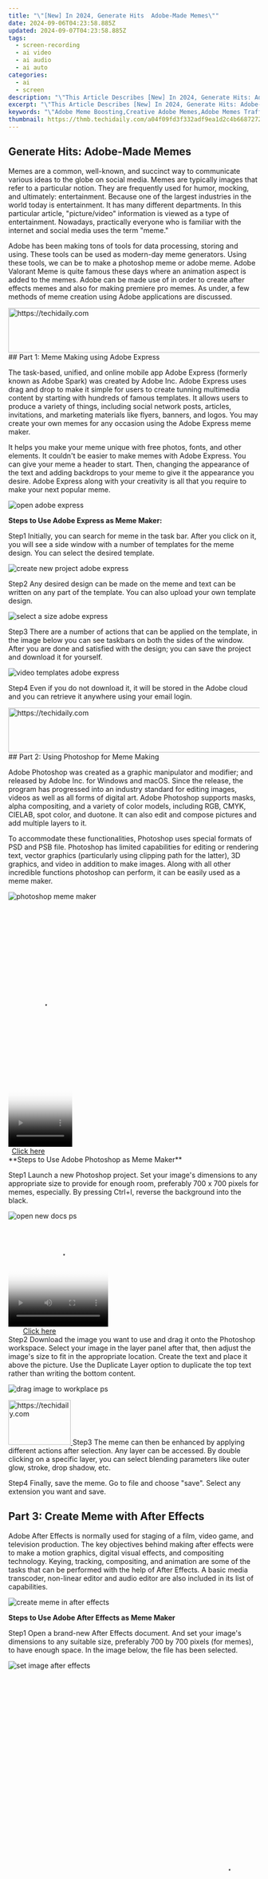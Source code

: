 ```yaml
---
title: "\"[New] In 2024, Generate Hits  Adobe-Made Memes\""
date: 2024-09-06T04:23:58.885Z
updated: 2024-09-07T04:23:58.885Z
tags: 
  - screen-recording
  - ai video
  - ai audio
  - ai auto
categories: 
  - ai
  - screen
description: "\"This Article Describes [New] In 2024, Generate Hits: Adobe-Made Memes\""
excerpt: "\"This Article Describes [New] In 2024, Generate Hits: Adobe-Made Memes\""
keywords: "\"Adobe Meme Boosting,Creative Adobe Memes,Adobe Memes Traffic,Adobe Memes Engagement,Adobe-Made Humor,Meme Generation Tips,Adobe Memetic Strategies\""
thumbnail: https://thmb.techidaily.com/a04f09fd3f332adf9ea1d2c4b6687272d88f08a364f88560f34c633d621d6cbc.jpg
---
```


## Generate Hits: Adobe-Made Memes

Memes are a common, well-known, and succinct way to communicate various ideas to the globe on social media. Memes are typically images that refer to a particular notion. They are frequently used for humor, mocking, and ultimately: entertainment. Because one of the largest industries in the world today is entertainment. It has many different departments. In this particular article, "picture/video" information is viewed as a type of entertainment. Nowadays, practically everyone who is familiar with the internet and social media uses the term "meme."

Adobe has been making tons of tools for data processing, storing and using. These tools can be used as modern-day meme generators. Using these tools, we can be to make a photoshop meme or adobe meme. Adobe Valorant Meme is quite famous these days where an animation aspect is added to the memes. Adobe can be made use of in order to create after effects memes and also for making premiere pro memes. As under, a few methods of meme creation using Adobe applications are discussed.

<!-- affiliate ads begin -->
<a href="https://ephamedtechinc.pxf.io/c/5597632/2120865/26400?prodsku=mercury" target="_top" id="2120865">
  <img src="//a.impactradius-go.com/display-ad/26400-2120865" border="0" alt="https://techidaily.com" width="728" height="90"/>
</a>
<img height="0" width="0" src="https://ephamedtechinc.pxf.io/i/5597632/2120865/26400?prodsku=mercury" style="position:absolute;visibility:hidden;" border="0" />
<!-- affiliate ads end -->
## Part 1: Meme Making using Adobe Express

The task-based, unified, and online mobile app Adobe Express (formerly known as Adobe Spark) was created by Adobe Inc. Adobe Express uses drag and drop to make it simple for users to create tunning multimedia content by starting with hundreds of famous templates. It allows users to produce a variety of things, including social network posts, articles, invitations, and marketing materials like flyers, banners, and logos. You may create your own memes for any occasion using the Adobe Express meme maker.

It helps you make your meme unique with free photos, fonts, and other elements. It couldn't be easier to make memes with Adobe Express. You can give your meme a header to start. Then, changing the appearance of the text and adding backdrops to your meme to give it the appearance you desire. Adobe Express along with your creativity is all that you require to make your next popular meme.

![open adobe express](https://images.wondershare.com/filmora/article-images/2022/07/open-adobe-express.jpg)

**Steps to Use Adobe Express as Meme Maker:**

Step1 Initially, you can search for meme in the task bar. After you click on it, you will see a side window with a number of templates for the meme design. You can select the desired template.

![create new project adobe express](https://images.wondershare.com/filmora/article-images/2022/07/create-new-project-adobe-express.jpg)

Step2 Any desired design can be made on the meme and text can be written on any part of the template. You can also upload your own template design.

![select a size adobe express](https://images.wondershare.com/filmora/article-images/2022/07/select-a-size-adobe-express.jpg)

Step3 There are a number of actions that can be applied on the template, in the image below you can see taskbars on both the sides of the window. After you are done and satisfied with the design; you can save the project and download it for yourself.

![video templates adobe express](https://images.wondershare.com/filmora/article-images/2022/07/video-templates-adobe-express.jpg)

Step4 Even if you do not download it, it will be stored in the Adobe cloud and you can retrieve it anywhere using your email login.

<!-- affiliate ads begin -->
<a href="https://ephamedtechinc.pxf.io/c/5597632/2137224/26400" target="_top" id="2137224">
  <img src="//a.impactradius-go.com/display-ad/26400-2137224" border="0" alt="https://techidaily.com" width="728" height="90"/>
</a>
<img height="0" width="0" src="https://ephamedtechinc.pxf.io/i/5597632/2137224/26400" style="position:absolute;visibility:hidden;" border="0" />
<!-- affiliate ads end -->
## Part 2: Using Photoshop for Meme Making

Adobe Photoshop was created as a graphic manipulator and modifier; and released by Adobe Inc. for Windows and macOS. Since the release, the program has progressed into an industry standard for editing images, videos as well as all forms of digital art. Adobe Photoshop supports masks, alpha compositing, and a variety of color models, including RGB, CMYK, CIELAB, spot color, and duotone. It can also edit and compose pictures and add multiple layers to it.

To accommodate these functionalities, Photoshop uses special formats of PSD and PSB file. Photoshop has limited capabilities for editing or rendering text, vector graphics (particularly using clipping path for the latter), 3D graphics, and video in addition to make images. Along with all other incredible functions photoshop can perform, it can be easily used as a meme maker.

![photoshop meme maker](https://images.wondershare.com/filmora/article-images/2022/07/photoshop-meme-maker.jpg)

<!-- affiliate ads begin -->
<span id="1977032">
					<video width="128" height="480" style="cursor:pointer"
           poster="//a.impactradius-go.com/display-clicktoplayimage/1977032.png"
           onclick="if(!this.playClicked){this.play();this.setAttribute('controls',true);this.playClicked=true;}">
	   <source src="//a.impactradius-go.com/display-ad/22993-1977032">
	   <img src="//a.impactradius-go.com/display-clicktoplayimage/1977032.png" style="border: none; height: 100%; width: 100%; object-fit: contain">
	</video>
	<div style="width:80px;text-align:center"><a href="javascript:window.open(decodeURIComponent('https%3A%2F%2Fhomestyler.sjv.io%2Fc%2F5597632%2F1977032%2F22993'), '_blank');void(0);">Click here</a></div>
</span>
<img height="0" width="0" src="https://imp.pxf.io/i/5597632/1977032/22993" style="position:absolute;visibility:hidden;" border="0" />
<!-- affiliate ads end -->
**Steps to Use Adobe Photoshop as Meme Maker**

Step1 Launch a new Photoshop project. Set your image's dimensions to any appropriate size to provide for enough room, preferably 700 x 700 pixels for memes, especially. By pressing Ctrl+I, reverse the background into the black.

![open new docs ps](https://images.wondershare.com/filmora/article-images/2022/07/open-new-docs-ps.jpg)

<!-- affiliate ads begin -->
<span id="1374820">
					<video width="200" height="200" style="cursor:pointer"
           poster="//a.impactradius-go.com/display-clicktoplayimage/1374820.png"
           onclick="if(!this.playClicked){this.play();this.setAttribute('controls',true);this.playClicked=true;}">
	   <source src="//a.impactradius-go.com/display-ad/15852-1374820">
	   <img src="//a.impactradius-go.com/display-clicktoplayimage/1374820.png" style="border: none; height: 100%; width: 100%; object-fit: contain">
	</video>
	<div style="width:125px;text-align:center"><a href="javascript:window.open(decodeURIComponent('https%3A%2F%2Fthefitville.pxf.io%2Fc%2F5597632%2F1374820%2F15852'), '_blank');void(0);">Click here</a></div>
</span>
<img height="0" width="0" src="https://imp.pxf.io/i/5597632/1374820/15852" style="position:absolute;visibility:hidden;" border="0" />
<!-- affiliate ads end -->
Step2 Download the image you want to use and drag it onto the Photoshop workspace. Select your image in the layer panel after that, then adjust the image's size to fit in the appropriate location. Create the text and place it above the picture. Use the Duplicate Layer option to duplicate the top text rather than writing the bottom content.

![drag image to workplace ps](https://images.wondershare.com/filmora/article-images/2022/07/drag-image-to-workplace-ps.jpg)

<!-- affiliate ads begin -->
<a href="https://aligracehair.sjv.io/c/5597632/2135395/19272" target="_top" id="2135395">
  <img src="//a.impactradius-go.com/display-ad/19272-2135395" border="0" alt="https://techidaily.com" width="125" height="90"/>
</a>
<img height="0" width="0" src="https://aligracehair.sjv.io/i/5597632/2135395/19272" style="position:absolute;visibility:hidden;" border="0" />
<!-- affiliate ads end -->
Step3 The meme can then be enhanced by applying different actions after selection. Any layer can be accessed. By double clicking on a specific layer, you can select blending parameters like outer glow, stroke, drop shadow, etc.

Step4 Finally, save the meme. Go to file and choose "save". Select any extension you want and save.

## Part 3: Create Meme with After Effects

Adobe After Effects is normally used for staging of a film, video game, and television production. The key objectives behind making after effects were to make a motion graphics, digital visual effects, and compositing technology. Keying, tracking, compositing, and animation are some of the tasks that can be performed with the help of After Effects. A basic media transcoder, non-linear editor and audio editor are also included in its list of capabilities.

![create meme in after effects](https://images.wondershare.com/filmora/article-images/2022/07/create-meme-in-after-effects.jpg)

**Steps to Use Adobe After Effects as Meme Maker**

Step1 Open a brand-new After Effects document. And set your image's dimensions to any suitable size, preferably 700 by 700 pixels (for memes), to have enough space. In the image below, the file has been selected.

![set image after effects](https://images.wondershare.com/filmora/article-images/2022/07/set-image-after-effects.jpg)

<!-- affiliate ads begin -->
<span id="1484963">
					<video width="864" height="864" style="cursor:pointer"
           poster="//a.impactradius-go.com/display-clicktoplayimage/1484963.png"
           onclick="if(!this.playClicked){this.play();this.setAttribute('controls',true);this.playClicked=true;}">
	   <source src="//a.impactradius-go.com/display-ad/16446-1484963">
	   <img src="//a.impactradius-go.com/display-clicktoplayimage/1484963.png" style="border: none; height: 100%; width: 100%; object-fit: contain">
	</video>
	<div style="width:540px;text-align:center"><a href="javascript:window.open(decodeURIComponent('https%3A%2F%2Flaganoo.pxf.io%2Fc%2F5597632%2F1484963%2F16446'), '_blank');void(0);">Click here</a></div>
</span>
<img height="0" width="0" src="https://imp.pxf.io/i/5597632/1484963/16446" style="position:absolute;visibility:hidden;" border="0" />
<!-- affiliate ads end -->
Step2 If you want to adjust the size of the background layer, you can unlock it by clicking twice. Drag the desired image onto the After Effects workspace, after uploading it.

Step3 Select your image in the layer panel and then change its size to fit in the required spot. Write the text for the top of the image. Instead of typing the bottom content, use the Duplicate Layer option to duplicate the top text and then change it, as required.

![change image size ae](https://images.wondershare.com/filmora/article-images/2022/07/change-image-size-ae.jpg)

Step4 After embellishments, you can save the file in your desired extension: By clicking on the file button and saving it.

![save meme file ae](https://images.wondershare.com/filmora/article-images/2022/07/save-meme-file-ae.jpg)

<!-- affiliate ads begin -->
<a href="https://smilemakers.pxf.io/c/5597632/2123899/26106" target="_top" id="2123899">
  <img src="//a.impactradius-go.com/display-ad/26106-2123899" border="0" alt="https://techidaily.com" width="728" height="90"/>
</a>
<img height="0" width="0" src="https://smilemakers.pxf.io/i/5597632/2123899/26106" style="position:absolute;visibility:hidden;" border="0" />
<!-- affiliate ads end -->
## Part 4: Using Adobe Premiere Pro to Create Meme

Adobe Premiere Pro, created by Adobe Inc. is a non-linear video editing product having a timeline working space for the assistance of the user. It was released as a part of the Adobe Creative Cloud licensing scheme. Adobe Premiere Pro is the replacement for Adobe Premiere. All typical video editing functions required to create broadcast-quality, high-definition video can be completed with Premiere Pro.

It can be used to generate new or edited versions of videos, that can be exported as a specific format required for distribution. It can also be used to import video, audio, and images. Various films, photos, and audio files can be put together to create videos using Premiere Pro. Videos can have titles and motion graphics added to them, and filters and other effects can also be used.

![create meme adobe premiere](https://images.wondershare.com/filmora/article-images/2022/07/create-meme-adobe-premiere.jpg)

**Steps to Use Adobe Premiere Pro as Meme Maker:**

Step1 By clicking on ‘project’, launch a new Premiere Pro project Set the dimensions of your image to a reasonable size.

![launch new project pr](https://images.wondershare.com/filmora/article-images/2022/07/launch-new-project-pr.jpg)

<!-- affiliate ads begin -->
<a href="https://aligracehair.sjv.io/c/5597632/2135368/19272" target="_top" id="2135368">
  <img src="//a.impactradius-go.com/display-ad/19272-2135368" border="0" alt="https://techidaily.com" width="250" height="90"/>
</a>
<img height="0" width="0" src="https://aligracehair.sjv.io/i/5597632/2135368/19272" style="position:absolute;visibility:hidden;" border="0" />
<!-- affiliate ads end -->
Step2 After downloading the selected image, drag it onto the Premiere pro workspace. After choosing your image in the layer panel, adjust its size to make it fit in the designated area.

![adjust image premiere](https://images.wondershare.com/filmora/article-images/2022/07/adjust-image-premiere.jpg)

<!-- affiliate ads begin -->
<span id="1983582">
					<video width="576" height="240" style="cursor:pointer"
           poster="//a.impactradius-go.com/display-clicktoplayimage/1983582.png"
           onclick="if(!this.playClicked){this.play();this.setAttribute('controls',true);this.playClicked=true;}">
	   <source src="//a.impactradius-go.com/display-ad/22993-1983582">
	   <img src="//a.impactradius-go.com/display-clicktoplayimage/1983582.png" style="border: none; height: 100%; width: 100%; object-fit: contain">
	</video>
	<div style="width:360px;text-align:center"><a href="javascript:window.open(decodeURIComponent('https%3A%2F%2Fhomestyler.sjv.io%2Fc%2F5597632%2F1983582%2F22993'), '_blank');void(0);">Click here</a></div>
</span>
<img height="0" width="0" src="https://imp.pxf.io/i/5597632/1983582/22993" style="position:absolute;visibility:hidden;" border="0" />
<!-- affiliate ads end -->
Step3 Create the project by clicking on ‘create’ which will complete the work.

![start creating meme premiere](https://images.wondershare.com/filmora/article-images/2022/07/start-creating-meme-premiere.jpg)

<!-- affiliate ads begin -->
<a href="https://aligracehair.sjv.io/c/5597632/2115914/19272" target="_top" id="2115914">
  <img src="//a.impactradius-go.com/display-ad/19272-2115914" border="0" alt="https://techidaily.com" width="250" height="90"/>
</a>
<img height="0" width="0" src="https://aligracehair.sjv.io/i/5597632/2115914/19272" style="position:absolute;visibility:hidden;" border="0" />
<!-- affiliate ads end -->
## Part 5: Adobe Alternative to Create Memes - Filmora

An application software compatible with both MAC and Windows is [Wondershare's Filmora](https://tools.techidaily.com/wondershare/filmora/download/). it is a well-known and comprehensive video editor. Designed under the guidance of professional video makers. With the help of this technology, we can easily create memes and excel in the entertainment industry. Its interface is incredibly user-friendly, and the instructions are simple to follow.

You have the option of pasting a link or uploading an image, GIF, or video from your computer. 50MB is the maximum meme size. After selecting the media file, you can enter the text you wish to appear in your meme video, GIF, or image. The text's font, color, size, and position are all easily editable. The file can be exported in a wide range of extensions.

[Free Download](https://tools.techidaily.com/wondershare/filmora/download/) For Win 7 or later(64-bit)

[Free Download](https://tools.techidaily.com/wondershare/filmora/download/) For macOS 10.14 or later

**Steps to Use [Filmora](https://tools.techidaily.com/wondershare/filmora/download/) as Meme Maker**

To start using Filmora, the good thing is that this software is free and compatible with both Windows and Mac is its strongest feature. It offers a wide range of versatility: from the most basic editing and cutting to screen detection, auto crop, fisheye correction. This tool can help you connect with your audience more effectively. Here is how to begin using it.

Step1 Open the Filmora meme maker on your browser. Drag or upload your file on the center box as shown here:

![open filmora meme maker](https://images.wondershare.com/filmora/guide/get-started-with-filmora-01.png)

Step2 Add your desired text and put it in the right position.

![add desired text](https://images.wondershare.com/filmora/guide/add-titles-win-1.png)

Step3 Complete your meme and download it.

![complete meme and download it](https://images.wondershare.com/filmora/guide/add-titles-win-2.png)

<!-- affiliate ads begin -->
<a href="https://ephamedtechinc.pxf.io/c/5597632/2130530/26400" target="_top" id="2130530">
  <img src="//a.impactradius-go.com/display-ad/26400-2130530" border="0" alt="https://techidaily.com" width="728" height="90"/>
</a>
<img height="0" width="0" src="https://ephamedtechinc.pxf.io/i/5597632/2130530/26400" style="position:absolute;visibility:hidden;" border="0" />
<!-- affiliate ads end -->
<!-- affiliate ads begin -->
<a href="https://aligracehair.sjv.io/c/5597632/2115911/19272" target="_top" id="2115911">
  <img src="//a.impactradius-go.com/display-ad/19272-2115911" border="0" alt="https://techidaily.com" width="125" height="90"/>
</a>
<img height="0" width="0" src="https://aligracehair.sjv.io/i/5597632/2115911/19272" style="position:absolute;visibility:hidden;" border="0" />
<!-- affiliate ads end -->
## The Bottom Line

There are a number of different tools available on internet for meme making. And from this article, it is clear that they are quite easily available. Adobe has been the uncrowned king of media applications. All the adobe tools which were mentioned in this article are very meticulously crafted, each tool has its own extensive detail and requires good practice to understand it. Because of this vast functionality and very detailed setting, Adobe tools are difficult to use at first but with practice they prove to be the best of all. But for a quick job or a first timer, [Filmora](https://tools.techidaily.com/wondershare/filmora/download/) is much simpler and easier to work with.

[Free Download](https://tools.techidaily.com/wondershare/filmora/download/) For macOS 10.14 or later

**Steps to Use [Filmora](https://tools.techidaily.com/wondershare/filmora/download/) as Meme Maker**

To start using Filmora, the good thing is that this software is free and compatible with both Windows and Mac is its strongest feature. It offers a wide range of versatility: from the most basic editing and cutting to screen detection, auto crop, fisheye correction. This tool can help you connect with your audience more effectively. Here is how to begin using it.

Step1 Open the Filmora meme maker on your browser. Drag or upload your file on the center box as shown here:

![open filmora meme maker](https://images.wondershare.com/filmora/guide/get-started-with-filmora-01.png)

<!-- affiliate ads begin -->
<a href="https://unicoeye.pxf.io/c/5597632/2134235/18498" target="_top" id="2134235">
  <img src="//a.impactradius-go.com/display-ad/18498-2134235" border="0" alt="https://techidaily.com" width="728" height="90"/>
</a>
<img height="0" width="0" src="https://unicoeye.pxf.io/i/5597632/2134235/18498" style="position:absolute;visibility:hidden;" border="0" />
<!-- affiliate ads end -->
Step2 Add your desired text and put it in the right position.

![add desired text](https://images.wondershare.com/filmora/guide/add-titles-win-1.png)

Step3 Complete your meme and download it.

![complete meme and download it](https://images.wondershare.com/filmora/guide/add-titles-win-2.png)

<!-- affiliate ads begin -->
<span id="1531879">
					<video width="864" height="1536" style="cursor:pointer"
           poster="//a.impactradius-go.com/display-clicktoplayimage/1531879.png"
           onclick="if(!this.playClicked){this.play();this.setAttribute('controls',true);this.playClicked=true;}">
	   <source src="//a.impactradius-go.com/display-ad/16446-1531879">
	   <img src="//a.impactradius-go.com/display-clicktoplayimage/1531879.png" style="border: none; height: 100%; width: 100%; object-fit: contain">
	</video>
	<div style="width:540px;text-align:center"><a href="javascript:window.open(decodeURIComponent('https%3A%2F%2Flaganoo.pxf.io%2Fc%2F5597632%2F1531879%2F16446'), '_blank');void(0);">Click here</a></div>
</span>
<img height="0" width="0" src="https://imp.pxf.io/i/5597632/1531879/16446" style="position:absolute;visibility:hidden;" border="0" />
<!-- affiliate ads end -->
## The Bottom Line

There are a number of different tools available on internet for meme making. And from this article, it is clear that they are quite easily available. Adobe has been the uncrowned king of media applications. All the adobe tools which were mentioned in this article are very meticulously crafted, each tool has its own extensive detail and requires good practice to understand it. Because of this vast functionality and very detailed setting, Adobe tools are difficult to use at first but with practice they prove to be the best of all. But for a quick job or a first timer, [Filmora](https://tools.techidaily.com/wondershare/filmora/download/) is much simpler and easier to work with.

<ins class="adsbygoogle"
     style="display:block"
     data-ad-format="autorelaxed"
     data-ad-client="ca-pub-7571918770474297"
     data-ad-slot="1223367746"></ins>

<ins class="adsbygoogle"
     style="display:block"
     data-ad-format="autorelaxed"
     data-ad-client="ca-pub-7571918770474297"
     data-ad-slot="1223367746"></ins>



<ins class="adsbygoogle"
     style="display:block"
     data-ad-client="ca-pub-7571918770474297"
     data-ad-slot="8358498916"
     data-ad-format="auto"
     data-full-width-responsive="true"></ins>






<span class="atpl-alsoreadstyle">Also read:</span>
<div><ul>
<li><a href="https://fox-boxes.techidaily.com/new-10-ultimate-high-res-4k-mirrorless-cams/"><u>[New] 10 Ultimate High-Res 4K Mirrorless Cams</u></a></li>
<li><a href="https://fox-boxes.techidaily.com/new-2024-approved-androids-best-free-mp3-extraction-tools/"><u>[New] 2024 Approved Android's Best Free MP3 Extraction Tools</u></a></li>
<li><a href="https://fox-boxes.techidaily.com/new-2024-approved-embrace-freedom-no-cost-movie-player-software/"><u>[New] 2024 Approved Embrace Freedom No-Cost MOVIE PLAYER Software</u></a></li>
<li><a href="https://fox-boxes.techidaily.com/new-2024-approved-quick-drama-drafting-method/"><u>[New] 2024 Approved Quick Drama Drafting Method</u></a></li>
<li><a href="https://fox-boxes.techidaily.com/new-2024-approved-revolutionary-guide-to-iphone-x-animoji-mastery/"><u>[New] 2024 Approved Revolutionary Guide to iPhone X Animoji Mastery</u></a></li>
<li><a href="https://remote-screen-capture.techidaily.com/new-2024-approved-secrets-to-successful-live-sessions-obs-and-streaming-platforms/"><u>[New] 2024 Approved Secrets to Successful Live Sessions OBS and Streaming Platforms</u></a></li>
<li><a href="https://extra-lessons.techidaily.com/new-best-humor-image-processor/"><u>[New] Best Humor Image Processor</u></a></li>
<li><a href="https://fox-boxes.techidaily.com/new-discover-the-innovations-in-iphone-xs-imaging-system-for-2024/"><u>[New] Discover the Innovations in iPhone X's Imaging System for 2024</u></a></li>
<li><a href="https://fox-boxes.techidaily.com/new-experts-list-prime-business-sky-saver-for-2024/"><u>[New] Expert's List Prime Business Sky Saver for 2024</u></a></li>
<li><a href="https://fox-boxes.techidaily.com/new-in-2024-elevate-your-photography-with-polarrs-complete-features/"><u>[New] In 2024, Elevate Your Photography with Polarr's Complete Features</u></a></li>
<li><a href="https://fox-boxes.techidaily.com/new-in-2024-motion-analysis-report-2023/"><u>[New] In 2024, Motion Analysis Report 2023</u></a></li>
<li><a href="https://fox-boxes.techidaily.com/new-in-2024-professional-acid-pro-analysis-and-substitutes/"><u>[New] In 2024, Professional ACID Pro Analysis and Substitutes</u></a></li>
<li><a href="https://fox-boxes.techidaily.com/new-in-2024-seamless-mobile-broadcasting-best-budget-streamer-list/"><u>[New] In 2024, Seamless Mobile Broadcasting Best Budget Streamer List</u></a></li>
<li><a href="https://fox-boxes.techidaily.com/new-in-2024-smarter-spending-on-cloud-data-services-insights-and-recommendations/"><u>[New] In 2024, Smarter Spending on Cloud Data Services Insights & Recommendations</u></a></li>
<li><a href="https://tiktok-videos.techidaily.com/new-in-2024-the-easiest-way-to-download-and-use-tiktok-on-your-macbook/"><u>[New] In 2024, The Easiest Way to Download and Use TikTok on Your MacBook</u></a></li>
<li><a href="https://extra-guidance.techidaily.com/new-learn-to-extract-twitter-media-as-audible-files/"><u>[New] Learn to Extract Twitter Media as Audible Files</u></a></li>
<li><a href="https://fox-boxes.techidaily.com/new-professional-precision-flip-canon-photos-from-basic-to-advanced-with-luts/"><u>[New] Professional Precision Flip Canon Photos From Basic to Advanced with LUTs</u></a></li>
<li><a href="https://fox-boxes.techidaily.com/new-pushing-boundaries-spotlight-on-top-6-digital-innovators/"><u>[New] Pushing Boundaries Spotlight on Top 6 Digital Innovators</u></a></li>
<li><a href="https://extra-support.techidaily.com/new-select-the-best-free-mobile-video-platforms-of-2023/"><u>[New] Select the Best Free Mobile Video Platforms of 2023</u></a></li>
<li><a href="https://fox-boxes.techidaily.com/new-superior-audio-modification-software-with-enchanting-features/"><u>[New] Superior Audio Modification Software with Enchanting Features</u></a></li>
<li><a href="https://fox-boxes.techidaily.com/updated-2024-approved-best-ranked-affordable-video-players-and-streaming-services-pc-and-mobile/"><u>[Updated] 2024 Approved Best-Ranked Affordable Video Players and Streaming Services (PC & Mobile)</u></a></li>
<li><a href="https://fox-boxes.techidaily.com/updated-2024-approved-creative-clip-enhancement-gopros-leading-15-color-grading-tools/"><u>[Updated] 2024 Approved Creative Clip Enhancement GoPro's Leading 15 Color Grading Tools</u></a></li>
<li><a href="https://fox-boxes.techidaily.com/updated-2024-approved-expertise-in-covert-sound-suppression-with-audacity/"><u>[Updated] 2024 Approved Expertise in Covert Sound Suppression with Audacity</u></a></li>
<li><a href="https://fox-boxes.techidaily.com/updated-2024-approved-instagram-tips-sharing-your-podcast-content/"><u>[Updated] 2024 Approved Instagram Tips Sharing Your Podcast Content</u></a></li>
<li><a href="https://fox-boxes.techidaily.com/updated-2024-approved-is-inshot-the-best-video-editing-app-our-in-depth-review/"><u>[Updated] 2024 Approved Is InShot the Best Video Editing App? Our In-Depth Review</u></a></li>
<li><a href="https://fox-boxes.techidaily.com/updated-2024-approved-symbolizing-success-affordable-and-flexible-logo-crafting-from-templates/"><u>[Updated] 2024 Approved Symbolizing Success Affordable & Flexible Logo Crafting From Templates</u></a></li>
<li><a href="https://fox-boxes.techidaily.com/updated-a-list-editors-for-android-pics-for-2024/"><u>[Updated] A-List Editors for Android Pics for 2024</u></a></li>
<li><a href="https://fox-boxes.techidaily.com/updated-elevating-your-drones-photographic-capabilities-with-the-right-gimbal/"><u>[Updated] Elevating Your Drones' Photographic Capabilities with the Right Gimbal</u></a></li>
<li><a href="https://fox-boxes.techidaily.com/updated-in-2024-a-year-in-review-how-vivacut-is-shaping-the-future-of-video-editing/"><u>[Updated] In 2024, A Year In Review How VivaCut Is Shaping the Future of Video Editing</u></a></li>
<li><a href="https://screen-video-capture.techidaily.com/updated-in-2024-effortless-techniques-for-iphone-screen-recordings/"><u>[Updated] In 2024, Effortless Techniques for Iphone Screen Recordings</u></a></li>
<li><a href="https://fox-boxes.techidaily.com/updated-in-2024-elevating-your-gopro-videos-to-a-professional-standard/"><u>[Updated] In 2024, Elevating Your GoPro Videos to a Professional Standard</u></a></li>
<li><a href="https://fox-boxes.techidaily.com/updated-in-2024-mp4-reimagined-effortlessly-adding-srt/"><u>[Updated] In 2024, MP4 Reimagined Effortlessly Adding SRT</u></a></li>
<li><a href="https://screen-activity-recording.techidaily.com/updated-in-2024-the-complete-guide-to-high-quality-sims-video-sessions/"><u>[Updated] In 2024, The Complete Guide to High-Quality Sims Video Sessions</u></a></li>
<li><a href="https://fox-boxes.techidaily.com/updated-professional-panoramic-vision-leading-360-cameras-of-2023-for-2024/"><u>[Updated] Professional Panoramic Vision Leading 360° Cameras of 2023 for 2024</u></a></li>
<li><a href="https://fox-boxes.techidaily.com/updated-soundscapes-of-apple-in-the-realm-of-vids-for-2024/"><u>[Updated] Soundscapes of Apple in the Realm of Vids for 2024</u></a></li>
<li><a href="https://fox-boxes.techidaily.com/updated-supernatural-video-slowdown-handbook/"><u>[Updated] Supernatural Video Slowdown Handbook</u></a></li>
<li><a href="https://instagram-video-files.techidaily.com/updated-the-insiders-pathway-to-trustworthy-insta-selfies/"><u>[Updated] The Insider’s Pathway to Trustworthy Insta Selfies</u></a></li>
<li><a href="https://fox-boxes.techidaily.com/updated-toontown-full-analysis-and-tutorial-24-edition-for-2024/"><u>[Updated] ToonTown Full Analysis & Tutorial '24 Edition for 2024</u></a></li>
<li><a href="https://android-unlock.techidaily.com/10-easy-to-use-frp-bypass-tools-for-unlocking-google-accounts-on-vivo-s17t-by-drfone-android/"><u>10 Easy-to-Use FRP Bypass Tools for Unlocking Google Accounts On Vivo S17t</u></a></li>
<li><a href="https://fox-friendly.techidaily.com/2024-approved-diy-guide-to-assembling-an-expert-level-4k-video-editing-machine/"><u>2024 Approved DIY Guide to Assembling an Expert-Level, 4K Video Editing Machine</u></a></li>
<li><a href="https://discover-extraordinary.techidaily.com/burning-iso-files-to-dvd-a-step-by-step-guide-for-pcs-and-macs/"><u>Burning ISO Files to DVD: A Step-by-Step Guide for PCs & Macs</u></a></li>
<li><a href="https://extra-tips.techidaily.com/cinemas-creative-edge-the-years-top-camera-trends-and-techniques-24/"><u>Cinema's Creative Edge The Year's Top Camera Trends and Techniques - '24</u></a></li>
<li><a href="https://fox-friendly.techidaily.com/delving-into-history-accessible-copyrighted-canvases/"><u>Delving Into History Accessible, Copyrighted Canvases</u></a></li>
<li><a href="https://buynow-reviews.techidaily.com/discovering-the-best-features-of-the-hp-chromebook-11-your-trusted-partner-in-learning-working-and-gaming/"><u>Discovering the Best Features of the HP Chromebook 11 - Your Trusted Partner in Learning, Working, and Gaming</u></a></li>
<li><a href="https://hardware-updates.techidaily.com/download-and-install-epson-xp-330-drivers-today-hassle-free-step-by-step-process/"><u>Download & Install Epson XP-330 Drivers Today – Hassle-Free, Step by Step Process</u></a></li>
<li><a href="https://fake-location.techidaily.com/how-to-change-netflix-location-to-get-more-country-version-on-oppo-a78-5g-drfone-by-drfone-virtual-android/"><u>How to Change Netflix Location to Get More Country Version On Oppo A78 5G | Dr.fone</u></a></li>
<li><a href="https://howto.techidaily.com/how-to-flash-dead-honor-play-40c-safely-drfone-by-drfone-fix-android-problems-fix-android-problems/"><u>How to Flash Dead Honor Play 40C Safely | Dr.fone</u></a></li>
<li><a href="https://driver-download.techidaily.com/how-to-install-or-upgrade-brother-mfc-7860dw-printer-drivers-in-windows-1011/"><u>How to Install or Upgrade Brother MFC-7860DW Printer Drivers in Windows 10/11</u></a></li>
<li><a href="https://fox-boxes.techidaily.com/iconic-iphone-meme-creations-for-2024/"><u>Iconic iPhone Meme Creations for 2024</u></a></li>
<li><a href="https://extra-information.techidaily.com/iconic-music-library-app-android-focused/"><u>Iconic Music Library App, Android-Focused</u></a></li>
<li><a href="https://screen-video-capture.techidaily.com/ideal-approaches-to-mobile-content-preservation-for-2024/"><u>Ideal Approaches to Mobile Content Preservation for 2024</u></a></li>
<li><a href="https://fox-boxes.techidaily.com/ifunny-memes-unlocked-download-and-use-in-a-flash/"><u>IFunny Memes Unlocked Download & Use in a Flash</u></a></li>
<li><a href="https://vp-tips.techidaily.com/improving-video-clarity-transform-standard-footage-into-high-definition-hd-or-ultra-hd-4k-using-windows-and-macos-techniques/"><u>Improving Video Clarity: Transform Standard Footage Into High Definition (HD) or Ultra HD (4K) Using Windows and macOS Techniques</u></a></li>
<li><a href="https://pokemon-go-android.techidaily.com/in-2024-15-best-strongest-pokemon-to-use-in-pokemon-go-pvp-leagues-for-honor-magic-5-lite-drfone-by-drfone-virtual-android/"><u>In 2024, 15 Best Strongest Pokémon To Use in Pokémon GO PvP Leagues For Honor Magic 5 Lite | Dr.fone</u></a></li>
<li><a href="https://fox-boxes.techidaily.com/in-2024-amusement-ringers-curated-list-of-comical-downloads/"><u>In 2024, Amusement Ringers Curated List of Comical Downloads</u></a></li>
<li><a href="https://fox-boxes.techidaily.com/in-2024-cost-effective-sky-gadgets-frugal-flight-devices-ranking/"><u>In 2024, Cost-Effective Sky Gadgets Frugal Flight Devices Ranking</u></a></li>
<li><a href="https://fox-boxes.techidaily.com/in-2024-effortlessly-erase-photo-borders-with-photopea/"><u>In 2024, Effortlessly Erase Photo Borders with Photopea</u></a></li>
<li><a href="https://fox-boxes.techidaily.com/in-2024-enhance-productivity-with-these-20-proven-cost-free-storage-services/"><u>In 2024, Enhance Productivity With These 20 Proven, Cost-Free Storage Services</u></a></li>
<li><a href="https://android-location-track.techidaily.com/in-2024-how-to-intercept-text-messages-on-motorola-moto-g-stylus-2023-drfone-by-drfone-virtual-android/"><u>In 2024, How to Intercept Text Messages on Motorola Moto G Stylus (2023) | Dr.fone</u></a></li>
<li><a href="https://fox-boxes.techidaily.com/in-2024-navigating-music-production-with-magix-boom-3d/"><u>In 2024, Navigating Music Production with Magix Boom 3D</u></a></li>
<li><a href="https://fox-boxes.techidaily.com/in-2024-pictureweaver-pro-online-illustration-hub/"><u>In 2024, PictureWeaver Pro Online Illustration Hub</u></a></li>
<li><a href="https://facebook.techidaily.com/inside-info-the-name-behind-60-minutes-revelation/"><u>Inside Info: The Name Behind 60 Minutes Revelation</u></a></li>
<li><a href="https://tech-recovery.techidaily.com/is-switching-to-a-wi-fi-mesh-network-a-smart-move-find-out-here/"><u>Is Switching to a Wi-Fi Mesh Network a Smart Move? Find Out Here</u></a></li>
<li><a href="https://vp-tips.techidaily.com/master-your-data-with-winx-mediatrans-the-premier-iphone-ipad-file-transfer-solution-between-mac-or-windows-systems/"><u>Master Your Data with WinX MediaTrans™: The Premier iPhone iPad File Transfer Solution Between Mac or Windows Systems</u></a></li>
<li><a href="https://win-solutions.techidaily.com/modern-combat-fixes-eliminating-dev-error-6068-in-call-of-dutys-mw-warzone/"><u>Modern Combat Fixes: Eliminating Dev Error 6068 in Call of Duty's MW Warzone</u></a></li>
<li><a href="https://sound-tweaking.techidaily.com/new-in-2024-how-to-add-music-background-music-to-video-without-hassle/"><u>New In 2024, How to Add Music (Background Music) to Video without Hassle</u></a></li>
<li><a href="https://win11-tips.techidaily.com/reversing-non-startup-of-netflix-in-windows/"><u>Reversing Non-Startup of Netflix in Windows</u></a></li>
<li><a href="https://fox-boxes.techidaily.com/techniques-to-mitigate-vr-disorientation-for-2024/"><u>Techniques to Mitigate VR Disorientation for 2024</u></a></li>
<li><a href="https://change-location.techidaily.com/top-15-augmented-reality-games-like-pokemon-go-to-play-on-vivo-v27-pro-drfone-by-drfone-virtual-android/"><u>Top 15 Augmented Reality Games Like Pokémon GO To Play On Vivo V27 Pro | Dr.fone</u></a></li>
<li><a href="https://screen-recording.techidaily.com/top-7-best-voice-changer-recorder-apps/"><u>Top 7 Best Voice Changer Recorder Apps</u></a></li>
<li><a href="https://sim-unlock.techidaily.com/tutorial-to-change-realme-narzo-60-pro-5g-imei-without-root-a-comprehensive-guide-by-drfone-android/"><u>Tutorial to Change Realme Narzo 60 Pro 5G IMEI without Root A Comprehensive Guide</u></a></li>
<li><a href="https://mondly-stories.techidaily.com/unlocking-brain-power-with-second-language-acquisition-at-50plus/"><u>Unlocking Brain Power with Second Language Acquisition at 50+</u></a></li>
<li><a href="https://video-content-creator.techidaily.com/updated-in-2024-master-adobe-premiere-with-these-20-must-know-shortcuts/"><u>Updated In 2024, Master Adobe Premiere with These 20 Must-Know Shortcuts</u></a></li>
<li><a href="https://ai-driven-video-production.techidaily.com/updated-top-10-video-rotation-tools-for-seamless-playback-for-2024/"><u>Updated Top 10 Video Rotation Tools for Seamless Playback for 2024</u></a></li>
<li><a href="https://win-blog.techidaily.com/xbox-and-pc-gamers-rejoice-how-to-fix-warzone-error-0-1766/"><u>Xbox & PC Gamers Rejoice! How to Fix Warzone Error #0-1766</u></a></li>
</ul></div>
